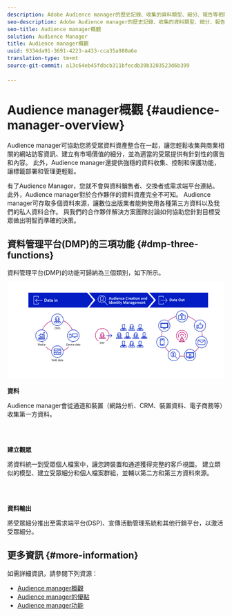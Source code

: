 ```yaml
---
description: Adobe Audience manager的歷史記錄、收集的資料類型、細分、報告等相關資訊。
seo-description: Adobe Audience manager的歷史記錄、收集的資料類型、細分、報告等相關資訊。
seo-title: Audience manager概觀
solution: Audience Manager
title: Audience manager概觀
uuid: 9334da91-3691-4223-a433-cca35a980a6e
translation-type: tm+mt
source-git-commit: a13c64eb45fdbcb311bfecdb39b3203523d6b399

---
```



# Audience manager概觀 {#audience-manager-overview}

Audience manager可協助您將受眾資料資產整合在一起，讓您輕鬆收集與商業相關的網站訪客資訊、建立有市場價值的細分，並為適當的受眾提供有針對性的廣告和內容。 此外，Audience manager還提供強穩的資料收集、控制和保護功能，讓標籤部署和管理更輕鬆。

有了Audience Manager，您就不會與資料銷售者、交換者或需求端平台連結。 此外，Audience manager對於合作夥伴的資料資產完全不可知。 Audience manager可存取多個資料來源，讓數位出版業者能夠使用各種第三方資料以及我們的私人資料合作。 與我們的合作夥伴解決方案團隊討論如何協助您針對目標受眾做出明智而準確的決策。

## 資料管理平台(DMP)的三項功能 {#dmp-three-functions}

資料管理平台(DMP)的功能可歸納為三個類別，如下所示。

![三個DMP函式的影像：資料輸入、觀眾建立、資料輸出](/help/using/overview/assets/dmp-functions.png)

**資料**

Audience manager會從通道和裝置（網路分析、CRM、裝置資料、電子商務等）收集第一方資料。

<br> 

**建立觀眾**

將資料統一到受眾個人檔案中，讓您跨裝置和通道獲得完整的客戶視圖。 建立類似的模型、建立受眾細分和個人檔案群組，並輔以第二方和第三方資料來源。

<br> 

**資料輸出**

將受眾細分推出至需求端平台(DSP)、宣傳活動管理系統和其他行銷平台，以激活受眾細分。

## 更多資訊 {#more-information}

如需詳細資訊，請參閱下列資源：
* [Audience manager概觀](https://www.adobe.com/analytics/audience-manager.html)
* [Audience manager的優點](https://www.adobe.com/analytics/audience-manager/benefits.html)
* [Audience manager功能](https://www.adobe.com/analytics/audience-manager/features.html)


<!--

## History and Background {#history-and-background}

Audience Manager started as Demdex in 2008. It was acquired by Adobe Systems in 2011 and subsequently rebranded as Audience Manager.

## History {#history}

Since 2008, Audience Manager (formerly, [!UICONTROL Demdex]) has been a pioneer in the on-line audience management market. Audience Manager services power dynamic, multi-channel online data strategies. Our platform and services are used by an array of diverse industries from automobiles (AutoTrader), to airlines (American Airlines), and financial services companies (American Express). Audience Manager uses enterprise-level technology to provide the scale, reliability, analytics, and performance to help your business succeed online. Audience Manager integrates with the Adobe Experience Cloud to help you centralize, manage, and take action on your data assets across a growing number of digitally addressable channels.

## Audience Manager and its Data Management Platform (DMP) {#aam-dmp}

Audience Manager helps you manage your data pipeline. Our service is a catalyst that transforms generic users and raw data signals into actual audience segments used for multi-channel marketing efforts. Additionally, Audience Manager provides tools for tag management and audience analytics while simultaneously meeting the privacy and data security needs of clients and consumers.

![](assets/am_overview_80.png)


-->